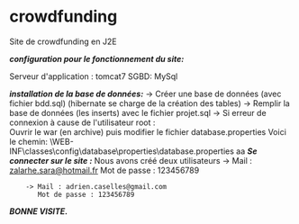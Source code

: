 # crowdfunding
Site de crowdfunding en J2E

***configuration pour le fonctionnement du site:***

Serveur d'application : tomcat7
SGBD: MySql

***installation de la base de données:***
	-> Créer une base de données (avec fichier bdd.sql)
	 (hibernate se charge de la création des tables) 
	-> Remplir la base de données (les inserts) avec le fichier projet.sql
	-> Si erreur de connexion à cause de l'utilisateur root :  
					Ouvrir le war (en archive) puis modifier le fichier database.properties						Voici le chemin: \WEB-INF\classes\config\database\properties\database.properties
	aa
***Se connecter sur le site :***
Nous avons créé deux utilisateurs
		-> Mail : zalarhe.sara@hotmail.fr 
		   Mot de passe : 123456789
		   
		-> Mail : adrien.caselles@gmail.com
		   Mot de passe : 123456789
		   
		   
		   
***BONNE VISITE.***
